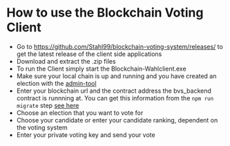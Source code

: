 # How to use the Blockchain Voting Client

* Go to https://github.com/Stahl99/blockchain-voting-system/releases/ to get the latest release of the client side applications
* Download and extract the .zip files
* To run the Client simply start the Blockchain-Wahlclient.exe
* Make sure your local chain is up and running and you have created an election with the [admin-tool](../admin-tool/readme.md)
* Enter your blockchain url and the contract address the bvs_backend contract is runnning at. 
  You can get this information from the `npm run migrate` step [see here](../backend/README.md)
* Choose an election that you want to vote for
* Choose your candidate or enter your candidate ranking, dependent on the voting system
* Enter your private voting key and send your vote

